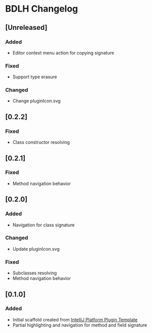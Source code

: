 <!-- Keep a Changelog guide -> https://keepachangelog.com -->

# BDLH Changelog

## [Unreleased]
### Added
- Editor context menu action for copying signature

### Fixed
- Support type erasure

### Changed
- Change pluginIcon.svg

## [0.2.2]
### Fixed
- Class constructor resolving

## [0.2.1]
### Fixed
- Method navigation behavior

## [0.2.0]
### Added
- Navigation for class signature

### Changed
- Update pluginIcon.svg

### Fixed
- Subclasses resolving
- Method navigation behavior

## [0.1.0]
### Added
- Initial scaffold created from [IntelliJ Platform Plugin Template](https://github.com/JetBrains/intellij-platform-plugin-template)
- Partial highlighting and navigation for method and field signature